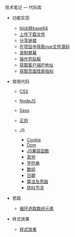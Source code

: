 <div class="sidebar-title">技术笔记 — 代码库</div>
<template id="root-breadcrumb">代码库</template>

- 功能实现

  - [blob转base64](document/技术笔记/代码库/功能实现/blob转base64.md)
  - [上传下载文件](document/技术笔记/代码库/功能实现/上传下载文件.md)
  - [分享链接](document/技术笔记/代码库/功能实现/分享链接.md)
  - [在项目中获取vue文件源码](document/技术笔记/代码库/功能实现/在项目中获取vue文件源码.md)
  - [录制屏幕](document/技术笔记/代码库/功能实现/录制屏幕.md)
  - [操作剪贴板](document/技术笔记/代码库/功能实现/操作剪贴板.md)
  - [获取客户端IP地址](document/技术笔记/代码库/功能实现/获取客户端IP地址.md)
  - [获取页面性能指标](document/技术笔记/代码库/功能实现/获取页面性能指标.md)

- 常用代码

  - [CSS](document/技术笔记/代码库/常用代码/CSS.md)
  - [NodeJS](document/技术笔记/代码库/常用代码/NodeJS.md)
  - [Sass](document/技术笔记/代码库/常用代码/Sass.md)
  - [正则](document/技术笔记/代码库/常用代码/正则.md)

  - JS

    - [Cookie](document/技术笔记/代码库/常用代码/JS/Cookie.md)
    - [Dom](document/技术笔记/代码库/常用代码/JS/Dom.md)
    - [JS兼容函数](document/技术笔记/代码库/常用代码/JS/JS兼容函数.md)
    - [其他](document/技术笔记/代码库/常用代码/JS/其他.md)
    - [字符串](document/技术笔记/代码库/常用代码/JS/字符串.md)
    - [数组](document/技术笔记/代码库/常用代码/JS/数组.md)
    - [日期](document/技术笔记/代码库/常用代码/JS/日期.md)
    - [算法及思路](document/技术笔记/代码库/常用代码/JS/算法及思路.md)
    - [防抖节流](document/技术笔记/代码库/常用代码/JS/防抖节流.md)

- 思路

  - [循环选取数组元素](document/技术笔记/代码库/思路/循环选取数组元素.md)

- 样式效果

  - [样式效果](document/技术笔记/代码库/样式效果/样式效果.md)

